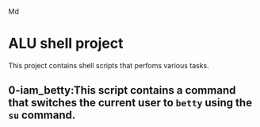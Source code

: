 Md

# ALU shell project
This project contains shell scripts that perfoms various tasks.

## **0-iam_betty**:This script contains a command that switches the current user to `betty` using the `su` command.
